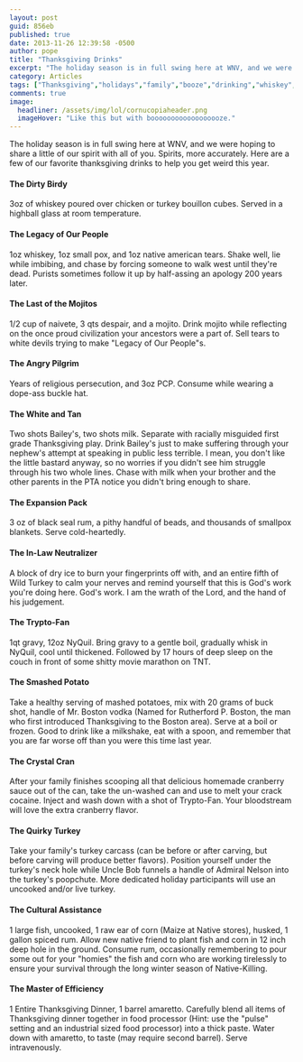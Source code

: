 ```yaml
---
layout: post
guid: 856eb
published: true
date: 2013-11-26 12:39:58 -0500
author: pope
title: "Thanksgiving Drinks"
excerpt: "The holiday season is in full swing here at WNV, and we were hoping to share a little of our spirit with all of you. Spirits, more accurately. Here are a few of our favorite thanksgiving drinks to help you get weird this year."
category: Articles
tags: ["Thanksgiving","holidays","family","booze","drinking","whiskey","Native Americans","Pilgrims","turkey","I wouldn't eat that turkey if I were you","crack"]
comments: true 
image:
  headliner: /assets/img/lol/cornucopiaheader.png
  imageHover: "Like this but with boooooooooooooooooze."
---
```


The holiday season is in full swing here at WNV, and we were hoping to share a little of our spirit with all of you. Spirits, more accurately. Here are a few of our favorite thanksgiving drinks to help you get weird this year.

#### The Dirty Birdy

3oz of whiskey poured over chicken or turkey bouillon cubes. Served in a highball glass at room temperature.

#### The Legacy of Our People

1oz whiskey, 1oz small pox, and 1oz native american tears. Shake well, lie while imbibing, and chase by forcing someone to walk west until they're dead. Purists sometimes follow it up by half-assing an apology 200 years later.

#### The Last of the Mojitos

1/2 cup of naivete, 3 qts despair, and a mojito. Drink mojito while reflecting on the once proud civilization your ancestors were a part of. Sell tears to white devils trying to make "Legacy of Our People"s.

#### The Angry Pilgrim

Years of religious persecution, and 3oz PCP. Consume while wearing a dope-ass buckle hat.

#### The White and Tan

Two shots Bailey's, two shots milk. Separate with racially misguided first grade Thanksgiving play. Drink Bailey's just to make suffering through your nephew's attempt at speaking in public less terrible. I mean, you don't like the little bastard anyway, so no worries if you didn't see him struggle through his two whole lines. Chase with milk when your brother and the other parents in the PTA notice you didn't bring enough to share.

#### The Expansion Pack

3 oz of black seal rum, a pithy handful of beads, and thousands of smallpox blankets. Serve cold-heartedly.

#### The In-Law Neutralizer

A block of dry ice to burn your fingerprints off with, and an entire fifth of Wild Turkey to calm your nerves and remind yourself that this is God's work you're doing here. God's work. I am the wrath of the Lord, and the hand of his judgement.

#### The Trypto-Fan

1qt gravy, 12oz NyQuil. Bring gravy to a gentle boil, gradually whisk in NyQuil, cool until thickened. Followed by 17 hours of deep sleep on the couch in front of some shitty movie marathon on TNT.

#### The Smashed Potato

Take a healthy serving of mashed potatoes, mix with 20 grams of buck shot, handle of Mr. Boston vodka (Named for Rutherford P. Boston, the man who first introduced Thanksgiving to the Boston area). Serve at a boil or frozen. Good to drink like a milkshake, eat with a spoon, and remember that you are far worse off than you were this time last year.

#### The Crystal Cran

After your family finishes scooping all that delicious homemade cranberry sauce out of the can, take the un-washed can and use to melt your crack cocaine. Inject and wash down with a shot of Trypto-Fan. Your bloodstream will love the extra cranberry flavor.

#### The Quirky Turkey

Take your family's turkey carcass (can be before or after carving, but before carving will produce better flavors). Position yourself under the turkey's neck hole while Uncle Bob funnels a handle of Admiral Nelson into the turkey's poopchute. More dedicated holiday participants will use an uncooked and/or live turkey.

#### The Cultural Assistance

1 large fish, uncooked, 1 raw ear of corn (Maize at Native stores), husked, 1 gallon spiced rum. Allow new native friend to plant fish and corn in 12 inch deep hole in the ground. Consume rum, occasionally remembering to pour some out for your "homies" the fish and corn who are working tirelessly to ensure your survival through the long winter season of Native-Killing.

#### The Master of Efficiency

1 Entire Thanksgiving Dinner, 1 barrel amaretto. Carefully blend all items of Thanksgiving dinner together in food processor (Hint: use the "pulse" setting and an industrial sized food processor) into a thick paste. Water down with amaretto, to taste (may require second barrel). Serve intravenously.